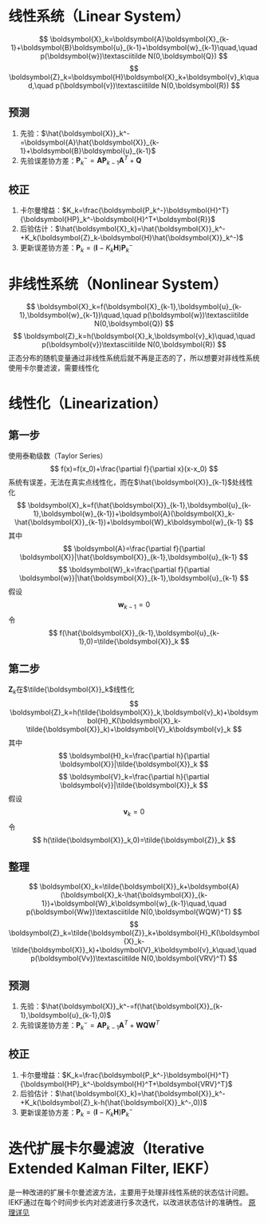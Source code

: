 # 线性系统（Linear System）
$$
\boldsymbol{X}_k=\boldsymbol{A}\boldsymbol{X}_{k-1}+\boldsymbol{B}\boldsymbol{u}_{k-1}+\boldsymbol{w}_{k-1}\quad,\quad p(\boldsymbol{w})\textasciitilde N(0,\boldsymbol{Q})
$$
$$
\boldsymbol{Z}_k=\boldsymbol{H}\boldsymbol{X}_k+\boldsymbol{v}_k\quad,\quad p(\boldsymbol{v})\textasciitilde N(0,\boldsymbol{R})
$$
## 预测
1. 先验：$\hat{\boldsymbol{X}}_k^-=\boldsymbol{A}\hat{\boldsymbol{X}}_{k-1}+\boldsymbol{B}\boldsymbol{u}_{k-1}$
2. 先验误差协方差：$\boldsymbol{P}_k^-=\boldsymbol{A}\boldsymbol{P}_{k-1}\boldsymbol{A}^T+\boldsymbol{Q}$
## 校正
1. 卡尔曼增益：$K_k=\frac{\boldsymbol{P_k^-}\boldsymbol{H}^T}{\boldsymbol{HP}_k^-\boldsymbol{H}^T+\boldsymbol{R}}$
2. 后验估计：$\hat{\boldsymbol{X}_k}=\hat{\boldsymbol{X}}_k^-+K_k(\boldsymbol{Z}_k-\boldsymbol{H}\hat{\boldsymbol{X}}_k^-)$
3. 更新误差协方差：$\boldsymbol{P}_k=(\boldsymbol{I}-K_k\boldsymbol{H})\boldsymbol{P}_k^-$
# 非线性系统（Nonlinear System）
$$
\boldsymbol{X}_k=f(\boldsymbol{X}_{k-1},\boldsymbol{u}_{k-1},\boldsymbol{w}_{k-1})\quad,\quad p(\boldsymbol{w})\textasciitilde N(0,\boldsymbol{Q})
$$
$$
\boldsymbol{Z}_k=h(\boldsymbol{X}_k,\boldsymbol{v}_k)\quad,\quad p(\boldsymbol{v})\textasciitilde N(0,\boldsymbol{R})
$$
正态分布的随机变量通过非线性系统后就不再是正态的了，所以想要对非线性系统使用卡尔曼滤波，需要线性化
# 线性化（Linearization）
## 第一步
使用泰勒级数（Taylor Series）
$$
f(x)=f(x_0)+\frac{\partial f}{\partial x}(x-x_0)
$$
系统有误差，无法在真实点线性化，而在$\hat{\boldsymbol{X}}_{k-1}$处线性化
$$
\boldsymbol{X}_k=f(\hat{\boldsymbol{X}}_{k-1},\boldsymbol{u}_{k-1},\boldsymbol{w}_{k-1})+\boldsymbol{A}(\boldsymbol{X}_k-\hat{\boldsymbol{X}}_{k-1})+\boldsymbol{W}_k\boldsymbol{w}_{k-1}
$$
其中
$$
\boldsymbol{A}=\frac{\partial f}{\partial \boldsymbol{X}}|\hat{\boldsymbol{X}}_{k-1},\boldsymbol{u}_{k-1}
$$
$$
\boldsymbol{W}_k=\frac{\partial f}{\partial \boldsymbol{w}}|\hat{\boldsymbol{X}}_{k-1},\boldsymbol{u}_{k-1}
$$
假设
$$
\boldsymbol{w}_{k-1}=0
$$
令
$$
f(\hat{\boldsymbol{X}}_{k-1},\boldsymbol{u}_{k-1},0)=\tilde{\boldsymbol{X}}_k
$$
## 第二步
$\boldsymbol{Z}_k$在$\tilde{\boldsymbol{X}}_k$线性化
$$
\boldsymbol{Z}_k=h(\tilde{\boldsymbol{X}}_k,\boldsymbol{v}_k)+\boldsymbol{H}_K(\boldsymbol{X}_k-\tilde{\boldsymbol{X}}_k)+\boldsymbol{V}_k\boldsymbol{v}_k
$$
其中
$$
\boldsymbol{H}_k=\frac{\partial h}{\partial \boldsymbol{X}}|\tilde{\boldsymbol{X}}_k
$$
$$
\boldsymbol{V}_k=\frac{\partial h}{\partial \boldsymbol{v}}|\tilde{\boldsymbol{X}}_k
$$
假设
$$
\boldsymbol{v}_k=0
$$
令
$$
h(\tilde{\boldsymbol{X}}_k,0)=\tilde{\boldsymbol{Z}}_k
$$
## 整理
$$
\boldsymbol{X}_k=\tilde{\boldsymbol{X}}_k+\boldsymbol{A}(\boldsymbol{X}_k-\hat{\boldsymbol{X}}_{k-1})+\boldsymbol{W}_k\boldsymbol{w}_{k-1}\quad,\quad p(\boldsymbol{Ww})\textasciitilde N(0,\boldsymbol{WQW}^T)
$$
$$
\boldsymbol{Z}_k=\tilde{\boldsymbol{Z}}_k+\boldsymbol{H}_K(\boldsymbol{X}_k-\tilde{\boldsymbol{X}}_k)+\boldsymbol{V}_k\boldsymbol{v}_k\quad,\quad p(\boldsymbol{Vv})\textasciitilde N(0,\boldsymbol{VRV}^T)
$$
## 预测
1. 先验：$\hat{\boldsymbol{X}}_k^-=f(\hat{\boldsymbol{X}}_{k-1},\boldsymbol{u}_{k-1},0)$
2. 先验误差协方差：$\boldsymbol{P}_k^-=\boldsymbol{A}\boldsymbol{P}_{k-1}\boldsymbol{A}^T+\boldsymbol{WQW}^T$
## 校正
1. 卡尔曼增益：$K_k=\frac{\boldsymbol{P_k^-}\boldsymbol{H}^T}{\boldsymbol{HP}_k^-\boldsymbol{H}^T+\boldsymbol{VRV}^T}$
2. 后验估计：$\hat{\boldsymbol{X}_k}=\hat{\boldsymbol{X}}_k^-+K_k(\boldsymbol{Z}_k-h(\hat{\boldsymbol{X}}_k^-,0))$
3. 更新误差协方差：$\boldsymbol{P}_k=(\boldsymbol{I}-K_k\boldsymbol{H})\boldsymbol{P}_k^-$
# 迭代扩展卡尔曼滤波（Iterative Extended Kalman Filter, IEKF）
是一种改进的扩展卡尔曼滤波方法，主要用于处理非线性系统的状态估计问题。IEKF通过在每个时间步长内对滤波进行多次迭代，以改进状态估计的准确性。
[原理详见](https://blog.csdn.net/whatiscode/article/details/126107075)